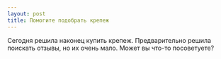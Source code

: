 ```yaml
---
layout: post 
title: Помогите подобрать крепеж 
--- 
```

Сегодня решила наконец купить крепеж. Предварительно решила поискать отзывы, но их очень мало. Может вы что-то посоветуете?